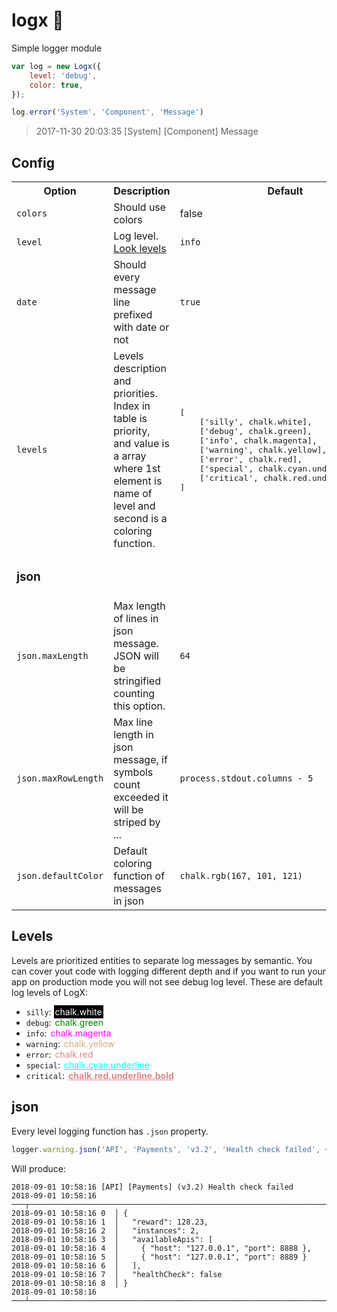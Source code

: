 # logx 📝

Simple logger module 

```js
var log = new Logx({
	level: 'debug',
	color: true,
});

log.error('System', 'Component', 'Message')
```

> 2017-11-30 20:03:35 [System] [Component] Message

## Config

<table>
	<tr>
		<th>Option</th>
		<th>Description</th>
		<th>Default</th>
	</tr>
	<tr>
		<td><code>colors</code></td>
		<td>Should use colors</td>
		<td>false</td>
	</tr>
	<tr>
		<td><code>level</code></td>
		<td>Log level. <a href="#levels">Look levels</a></td>
		<td><code>info</code></td>
	</tr>
	<tr>
		<td><code>date</code></td>
		<td>Should every message line prefixed with date or not</td>
		<td><code>true</code></td>
	</tr>
	<tr>
		<td><code>levels</code></td>
		<td>Levels description and priorities. Index in table is priority, and value is a array where 1st element is name of level and second is a coloring function.</td>
		<td><pre>
[
    ['silly', chalk.white],
    ['debug', chalk.green],
    ['info', chalk.magenta],
    ['warning', chalk.yellow],
    ['error', chalk.red],
    ['special', chalk.cyan.underline],
    ['critical', chalk.red.underline.bold],
]
</pre></td>
	</tr>
	<tr>
		<td colspan=3>
			<h3>json</h3>
		</td>
	</tr>
	<tr>
		<td><code>json.maxLength</code></td>
		<td>Max length of lines in json message. JSON will be stringified counting this option.</td>
		<td><code>64</code></td>
	</tr>
		<tr>
		<td><code>json.maxRowLength</code></td>
		<td>Max line length in json message, if symbols count exceeded it will be striped by ...</td>
		<td><code>process.stdout.columns - 5</code></td>
	</tr>
	<tr>
		<td><code>json.defaultColor</code></td>
		<td>Default coloring function of messages in json</td>
		<td><code>chalk.rgb(167, 101, 121)</code></td>
	</tr>
</table>	

## Levels

Levels are prioritized entities to separate log messages by semantic. You can cover yout code with logging different depth and if you want to run your app on production mode you will not see debug log level. These are default log levels of LogX: 

 - `silly`: <span style="padding: 2px; color: white; background: black;">chalk.white</span>
 - `debug`: <span style="padding: 2px; color: green;">chalk.green</span>
 - `info`: <span style="padding: 2px; color: magenta;">chalk.magenta</span>
 - `warning`: <span style="padding: 2px; color: #d4ac80;">chalk.yellow</span>
 - `error`: <span style="padding: 2px; color: #db888a;">chalk.red</span>
 - `special`: <span style="padding: 2px; color: cyan; text-decoration: underline;">chalk.cyan.underline</span>
 - `critical`: <span style="padding: 2px; color: #db888a; text-decoration: underline; font-weight: bold;">chalk.red.underline.bold</span>

## json

Every level logging function has `.json` property. 

```js
logger.warning.json('API', 'Payments', 'v3.2', 'Health check failed', {"reward":128.23,"instances":2,"availableApis":[{"host":"127.0.0.1","port":8888},{"host":"127.0.0.1","port":8889}],"healthCheck":false})
```

Will produce: 

```
2018-09-01 10:58:16 [API] [Payments] (v3.2) Health check failed
2018-09-01 10:58:16 ───┬───────────────────────────────────────────────────────────────────
2018-09-01 10:58:16 0  │ {
2018-09-01 10:58:16 1  │   "reward": 128.23,
2018-09-01 10:58:16 2  │   "instances": 2,
2018-09-01 10:58:16 3  │   "availableApis": [
2018-09-01 10:58:16 4  │     { "host": "127.0.0.1", "port": 8888 },
2018-09-01 10:58:16 5  │     { "host": "127.0.0.1", "port": 8889 }
2018-09-01 10:58:16 6  │   ],
2018-09-01 10:58:16 7  │   "healthCheck": false
2018-09-01 10:58:16 8  │ }
2018-09-01 10:58:16 ───┴───────────────────────────────────────────────────────────────────
```